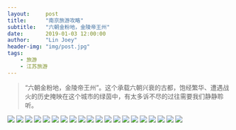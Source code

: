 ```yaml
---
layout:     post
title:      "南京旅游攻略"
subtitle:   "六朝金粉地，金陵帝王州"
date:       2019-01-03 12:00:00
author:     "Lin Joey"
header-img: "img/post.jpg"
tags:
    - 旅游
    - 江苏旅游
---
```

>“六朝金粉地，金陵帝王州”。这个承载六朝兴衰的古都，饱经繁华、遭遇战火的历史掩映在这个城市的绿茵中，有太多诉不尽的过往需要我们静静聆听。

![](https://linjoey-image.oss-cn-beijing.aliyuncs.com/我是驴友-南京旅游攻略_页面_01.jpg)
![](https://linjoey-image.oss-cn-beijing.aliyuncs.com/我是驴友-南京旅游攻略_页面_02.jpg)
![](https://linjoey-image.oss-cn-beijing.aliyuncs.com/我是驴友-南京旅游攻略_页面_03.jpg)
![](https://linjoey-image.oss-cn-beijing.aliyuncs.com/我是驴友-南京旅游攻略_页面_04.jpg)
![](https://linjoey-image.oss-cn-beijing.aliyuncs.com/我是驴友-南京旅游攻略_页面_05.jpg)
![](https://linjoey-image.oss-cn-beijing.aliyuncs.com/我是驴友-南京旅游攻略_页面_06.jpg)
![](https://linjoey-image.oss-cn-beijing.aliyuncs.com/我是驴友-南京旅游攻略_页面_07.jpg)
![](https://linjoey-image.oss-cn-beijing.aliyuncs.com/我是驴友-南京旅游攻略_页面_08.jpg)
![](https://linjoey-image.oss-cn-beijing.aliyuncs.com/我是驴友-南京旅游攻略_页面_09.jpg)
![](https://linjoey-image.oss-cn-beijing.aliyuncs.com/我是驴友-南京旅游攻略_页面_10.jpg)
![](https://linjoey-image.oss-cn-beijing.aliyuncs.com/我是驴友-南京旅游攻略_页面_11.jpg)
![](https://linjoey-image.oss-cn-beijing.aliyuncs.com/我是驴友-南京旅游攻略_页面_12.jpg)
![](https://linjoey-image.oss-cn-beijing.aliyuncs.com/我是驴友-南京旅游攻略_页面_13.jpg)
![](https://linjoey-image.oss-cn-beijing.aliyuncs.com/我是驴友-南京旅游攻略_页面_14.jpg)
![](https://linjoey-image.oss-cn-beijing.aliyuncs.com/我是驴友-南京旅游攻略_页面_15.jpg)
![](https://linjoey-image.oss-cn-beijing.aliyuncs.com/我是驴友-南京旅游攻略_页面_16.jpg)
![](https://linjoey-image.oss-cn-beijing.aliyuncs.com/我是驴友-南京旅游攻略_页面_17.jpg)
![](https://linjoey-image.oss-cn-beijing.aliyuncs.com/我是驴友-南京旅游攻略_页面_18.jpg)
![](https://linjoey-image.oss-cn-beijing.aliyuncs.com/我是驴友-南京旅游攻略_页面_19.jpg)
![](https://linjoey-image.oss-cn-beijing.aliyuncs.com/我是驴友-南京旅游攻略_页面_20.jpg)
